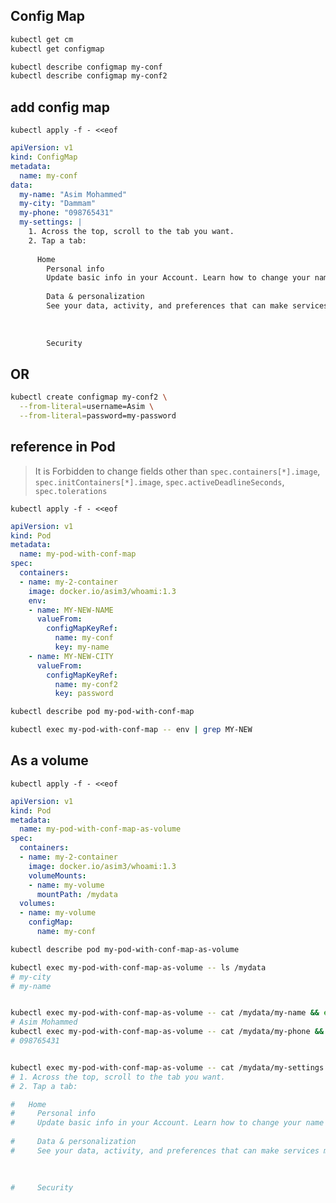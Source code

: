 ## Config Map
```bash
kubectl get cm
kubectl get configmap

kubectl describe configmap my-conf
kubectl describe configmap my-conf2
```


## add config map
`kubectl apply -f - <<eof`
```yaml
apiVersion: v1
kind: ConfigMap
metadata:
  name: my-conf
data:
  my-name: "Asim Mohammed"
  my-city: "Dammam"
  my-phone: "098765431"
  my-settings: |
    1. Across the top, scroll to the tab you want.
    2. Tap a tab:
    
      ​​Home
        Personal info
        Update basic info in your Account. Learn how to change your name and other info.
        
        Data & personalization
        See your data, activity, and preferences that can make services more useful to you. Learn how to choose what activity gets saved.
        
        
        
        Security
```


## OR
```bash
kubectl create configmap my-conf2 \
  --from-literal=username=Asim \
  --from-literal=password=my-password
```


## reference in Pod
> It is Forbidden to change fields other than 
> `spec.containers[*].image`,
> `spec.initContainers[*].image`,
> `spec.activeDeadlineSeconds`,
> `spec.tolerations`

`kubectl apply -f - <<eof`
```yaml
apiVersion: v1
kind: Pod
metadata:
  name: my-pod-with-conf-map
spec:
  containers:
  - name: my-2-container
    image: docker.io/asim3/whoami:1.3
    env:
    - name: MY-NEW-NAME
      valueFrom:
        configMapKeyRef:
          name: my-conf
          key: my-name
    - name: MY-NEW-CITY
      valueFrom:
        configMapKeyRef:
          name: my-conf2
          key: password
```


```bash
kubectl describe pod my-pod-with-conf-map

kubectl exec my-pod-with-conf-map -- env | grep MY-NEW
```


## As a volume
`kubectl apply -f - <<eof`
```yaml
apiVersion: v1
kind: Pod
metadata:
  name: my-pod-with-conf-map-as-volume
spec:
  containers:
  - name: my-2-container
    image: docker.io/asim3/whoami:1.3
    volumeMounts:
    - name: my-volume
      mountPath: /mydata
  volumes:
  - name: my-volume
    configMap:
      name: my-conf
```


```bash
kubectl describe pod my-pod-with-conf-map-as-volume

kubectl exec my-pod-with-conf-map-as-volume -- ls /mydata
# my-city
# my-name


kubectl exec my-pod-with-conf-map-as-volume -- cat /mydata/my-name && echo
# Asim Mohammed
kubectl exec my-pod-with-conf-map-as-volume -- cat /mydata/my-phone && echo
# 098765431


kubectl exec my-pod-with-conf-map-as-volume -- cat /mydata/my-settings && echo
# 1. Across the top, scroll to the tab you want.
# 2. Tap a tab:

#   ​​Home
#     Personal info
#     Update basic info in your Account. Learn how to change your name and other info.
    
#     Data & personalization
#     See your data, activity, and preferences that can make services more useful to you. Learn how to choose what activity gets saved.
    
    
    
#     Security
```
